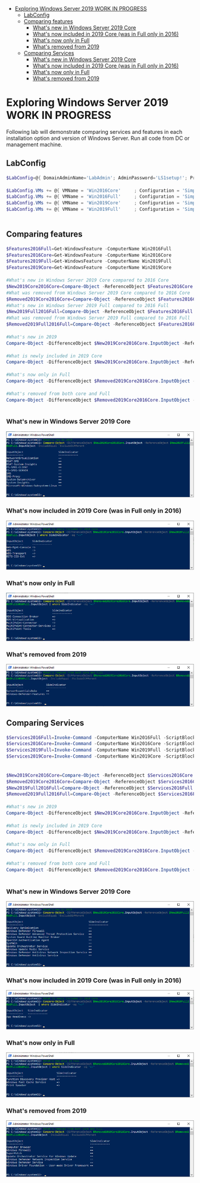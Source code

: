 <!-- TOC -->

- [Exploring Windows Server 2019 WORK IN PROGRESS](#exploring-windows-server-2019-work-in-progress)
    - [LabConfig](#labconfig)
    - [Comparing features](#comparing-features)
        - [What's new in Windows Server 2019 Core](#whats-new-in-windows-server-2019-core)
        - [What's now included in 2019 Core (was in Full only in 2016)](#whats-now-included-in-2019-core-was-in-full-only-in-2016)
        - [What's now only in Full](#whats-now-only-in-full)
        - [What's removed from 2019](#whats-removed-from-2019)
    - [Comparing Services](#comparing-services)
        - [What's new in Windows Server 2019 Core](#whats-new-in-windows-server-2019-core-1)
        - [What's now included in 2019 Core (was in Full only in 2016)](#whats-now-included-in-2019-core-was-in-full-only-in-2016-1)
        - [What's now only in Full](#whats-now-only-in-full-1)
        - [What's removed from 2019](#whats-removed-from-2019-1)

<!-- /TOC -->

# Exploring Windows Server 2019 WORK IN PROGRESS

Following lab will demonstrate comparing services and features in each installation option and version of Windows Server. Run all code from DC or management machine.

## LabConfig

```PowerShell
$LabConfig=@{ DomainAdminName='LabAdmin'; AdminPassword='LS1setup!'; Prefix = 'WSLab-'; SwitchName = 'LabSwitch'; DCEdition='4' ; Internet=$false ;AdditionalNetworksConfig=@(); VMs=@()}

$LabConfig.VMs += @{ VMName = 'Win2016Core'     ; Configuration = 'Simple'; ParentVHD = 'Win2016Core_G2.vhdx' ; MemoryStartupBytes= 512MB }
$LabConfig.VMs += @{ VMName = 'Win2016Full'     ; Configuration = 'Simple'; ParentVHD = 'Win2016_G2.vhdx'     ; MemoryStartupBytes= 512MB }
$LabConfig.VMs += @{ VMName = 'Win2019Core'     ; Configuration = 'Simple'; ParentVHD = 'Win2019Core_G2.vhdx' ; MemoryStartupBytes= 512MB }
$LabConfig.VMs += @{ VMName = 'Win2019Full'     ; Configuration = 'Simple'; ParentVHD = 'Win2019_G2.vhdx'     ; MemoryStartupBytes= 512MB }
 
```

## Comparing features

```PowerShell
$Features2016Full=Get-WindowsFeature -ComputerName Win2016Full
$Features2016Core=Get-WindowsFeature -ComputerName Win2016Core
$Features2019Full=Get-WindowsFeature -ComputerName Win2019Full
$Features2019Core=Get-WindowsFeature -ComputerName Win2019Core

#What's new in Windows Server 2019 Core compared to 2016 Core
$New2019Core2016Core=Compare-Object -ReferenceObject $Features2016Core.Name -DifferenceObject $Features2019Core.Name | where SideIndicator -eq "=>"
#What was removed from Windows Server 2019 Core compared to 2016 Core
$Removed2019Core2016Core=Compare-Object -ReferenceObject $Features2016Core.Name -DifferenceObject $Features2019Core.Name | where SideIndicator -eq "<="
#What's new in Windows Server 2019 Full compared to 2016 Full
$New2019Full2016Full=Compare-Object -ReferenceObject $Features2016Full.Name -DifferenceObject $Features2019Full.Name | where SideIndicator -eq "=>"
#What was removed from Windows Server 2019 Full compared to 2016 Full
$Removed2019Full2016Full=Compare-Object -ReferenceObject $Features2016Full.Name -DifferenceObject $Features2019Full.Name | where SideIndicator -eq "<="

#What's new in 2019
Compare-Object -DifferenceObject $New2019Core2016Core.InputObject -ReferenceObject $New2019Full2016Full.InputObject -IncludeEqual -ExcludeDifferent

#What is newly included in 2019 Core
Compare-Object -DifferenceObject $New2019Core2016Core.InputObject -ReferenceObject $New2019Full2016Full.InputObject | where SideIndicator -eq "=>"

#What's now only in Full
Compare-Object -DifferenceObject $Removed2019Core2016Core.InputObject -ReferenceObject $Removed2019Full2016Full.InputObject | where SideIndicator -eq "=>"

#What's removed from both core and Full
Compare-Object -DifferenceObject $Removed2019Core2016Core.InputObject -ReferenceObject $Removed2019Full2016Full.InputObject -IncludeEqual -ExcludeDifferent
 
```

### What's new in Windows Server 2019 Core

![](/Scenarios/Exploring%20Server%202019/Screenshots/FeaturesNewIn2019.png)

### What's now included in 2019 Core (was in Full only in 2016)

![](/Scenarios/Exploring%20Server%202019/Screenshots/FeaturesNewIn2019Core.png)

### What's now only in Full

![](/Scenarios/Exploring%20Server%202019/Screenshots/Features2019FullOnly.png)

### What's removed from 2019

![](/Scenarios/Exploring%20Server%202019/Screenshots/FeaturesRemovedFrom2019.png)


## Comparing Services

```PowerShell
$Services2016Full=Invoke-Command -ComputerName Win2016Full -ScriptBlock {get-service}
$Services2016Core=Invoke-Command -ComputerName Win2016Core -ScriptBlock {get-service}
$Services2019Full=Invoke-Command -ComputerName Win2019Full -ScriptBlock {get-service}
$Services2019Core=Invoke-Command -ComputerName Win2019Core -ScriptBlock {get-service}


$New2019Core2016Core=Compare-Object -ReferenceObject $Services2016Core.DisplayName -DifferenceObject $Services2019Core.DisplayName |where SideIndicator -eq "=>"
$Removed2019Core2016Core=Compare-Object -ReferenceObject $Services2016Core.DisplayName -DifferenceObject $Services2019Core.DisplayName |where SideIndicator -eq "<="
$New2019Full2016Full=Compare-Object -ReferenceObject $Services2016Full.DisplayName -DifferenceObject $Services2019Full.DisplayName |where SideIndicator -eq "=>"
$Removed2019Full2016Full=Compare-Object -ReferenceObject $Services2016Full.DisplayName -DifferenceObject $Services2019Full.DisplayName |where SideIndicator -eq "<="

#What's new in 2019
Compare-Object -DifferenceObject $New2019Core2016Core.InputObject -ReferenceObject $New2019Full2016Full.InputObject -IncludeEqual -ExcludeDifferent

#What is newly included in 2019 Core
Compare-Object -DifferenceObject $New2019Core2016Core.InputObject -ReferenceObject $New2019Full2016Full.InputObject  | where SideIndicator -eq "=>"

#What's now only in Full
Compare-Object -DifferenceObject $Removed2019Core2016Core.InputObject -ReferenceObject $Removed2019Full2016Full.InputObject | where SideIndicator -eq "=>"

#What's removed from both core and Full
Compare-Object -DifferenceObject $Removed2019Core2016Core.InputObject -ReferenceObject $Removed2019Full2016Full.InputObject -IncludeEqual -ExcludeDifferent
 
```

### What's new in Windows Server 2019 Core

![](/Scenarios/Exploring%20Server%202019/Screenshots/ServicesNewIn2019.png)

### What's now included in 2019 Core (was in Full only in 2016)

![](/Scenarios/Exploring%20Server%202019/Screenshots/ServicesNewIn2019Core.png)

### What's now only in Full

![](/Scenarios/Exploring%20Server%202019/Screenshots/Services2019FullOnly.png)

### What's removed from 2019

![](/Scenarios/Exploring%20Server%202019/Screenshots/ServicesRemovedFrom2019.png)
